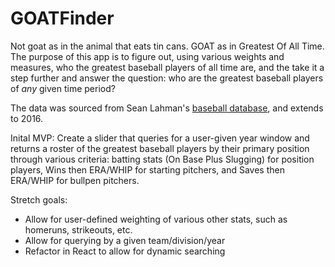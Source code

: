 # GOATFinder
Not goat as in the animal that eats tin cans. GOAT as in Greatest Of All Time. 
The purpose of this app is to figure out, using various weights and measures, who the greatest baseball players of all time are, and the take it a step further and answer the question: who are the greatest baseball players of <i>any</i> given time period?

The data was sourced from Sean Lahman's <a href="http://www.seanlahman.com/baseball-archive/statistics/">baseball database</a>, and extends to 2016.

Inital MVP: Create a slider that queries for a user-given year window and returns a roster of the greatest baseball players by their primary position through various criteria: batting stats (On Base Plus Slugging) for position players, Wins then ERA/WHIP for starting pitchers, and Saves then ERA/WHIP for bullpen pitchers.

Stretch goals: 
<ul>
  <li>Allow for user-defined weighting of various other stats, such as homeruns, strikeouts, etc.</li>
  <li>Allow for querying by a given team/division/year</li>
  <li>Refactor in React to allow for dynamic searching</li>
</ul>


